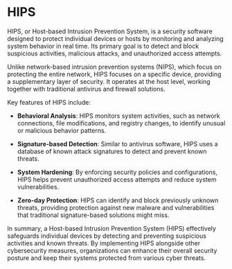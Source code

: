 # HIPS

HIPS, or Host-based Intrusion Prevention System, is a security software designed to protect individual devices or hosts by monitoring and analyzing system behavior in real time. Its primary goal is to detect and block suspicious activities, malicious attacks, and unauthorized access attempts.

Unlike network-based intrusion prevention systems (NIPS), which focus on protecting the entire network, HIPS focuses on a specific device, providing a supplementary layer of security. It operates at the host level, working together with traditional antivirus and firewall solutions.

Key features of HIPS include:

- **Behavioral Analysis**: HIPS monitors system activities, such as network connections, file modifications, and registry changes, to identify unusual or malicious behavior patterns.

- **Signature-based Detection**: Similar to antivirus software, HIPS uses a database of known attack signatures to detect and prevent known threats.

- **System Hardening**: By enforcing security policies and configurations, HIPS helps prevent unauthorized access attempts and reduce system vulnerabilities.

- **Zero-day Protection**: HIPS can identify and block previously unknown threats, providing protection against new malware and vulnerabilities that traditional signature-based solutions might miss.

In summary, a Host-based Intrusion Prevention System (HIPS) effectively safeguards individual devices by detecting and preventing suspicious activities and known threats. By implementing HIPS alongside other cybersecurity measures, organizations can enhance their overall security posture and keep their systems protected from various cyber threats.